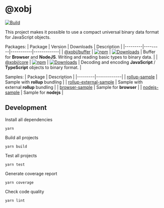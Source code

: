 # @xobj

[![Build](https://github.com/superman2211/xobj/workflows/build/badge.svg)](https://github.com/superman2211/xobj/actions/workflows/build.yml)

This project makes it possible to use a compact universal binary data format for JavaScript objects.

Packages:
| Package | Version | Downloads | Description |
|---------|---------|-----------|-------------|
| [@xobj/buffer](packages/buffer) | [![npm](https://badge.fury.io/js/@xobj%2Fbuffer.svg)](https://badge.fury.io/js/@xobj%2Fbuffer) | [![Downloads](https://img.shields.io/npm/dw/auph)](https://www.npmjs.com/package/@xobj/buffer) | Buffer for **Browser** and **NodeJS**. Writing and reading basic types to binary data. |
| [@xobj/core](packages/core) | [![npm](https://badge.fury.io/js/@xobj%2Fcore.svg)](https://badge.fury.io/js/@xobj%2Fcore) | [![Downloads](https://img.shields.io/npm/dw/auph)](https://www.npmjs.com/package/@xobj/core) | Decoding and encoding **JavaScript** / **TypeScript** objects to binary format. |

Samples:
| Package | Description |
|---------|-------------|
| [rollup-sample](samples/rollup-sample) | Sample with **rollup** bundling |
| [rollup-external-sample](samples/rollup-external-sample) | Sample with external **rollup** bundling |
| [browser-sample](samples/browser-sample) | Sample for **browser** |
| [nodejs-sample](samples/nodejs-sample) | Sample for **nodejs** |

## Development
Install all dependencies
```shell
yarn
```

Build all projects
```shell
yarn build
```

Test all projects
```shell
yarn test
```

Generate coverage report
```shell
yarn coverage
```

Check code quality
```shell
yarn lint
```
